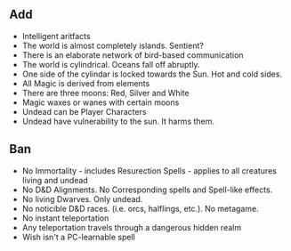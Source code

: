 ## Add

* Intelligent aritfacts
* The world is almost completely islands. Sentient?
* There is an elaborate network of bird-based communication
* The world is cylindrical. Oceans fall off abruptly.
* One side of the cylindar is locked towards the Sun. Hot and cold sides.
* All Magic is derived from elements
* There are three moons: Red, Silver and White
* Magic waxes or wanes with certain moons
* Undead can be Player Characters
* Undead have vulnerability to the sun. It harms them.

## Ban
* No Immortality - includes Resurection Spells - applies to all creatures living and undead
* No D&D Alignments. No Corresponding spells and Spell-like effects.
* No living Dwarves. Only undead.
* No noticible D&D races. (i.e. orcs, halflings, etc.). No metagame.
* No instant teleportation
* Any teleportation travels through a dangerous hidden realm
* Wish isn't a PC-learnable spell